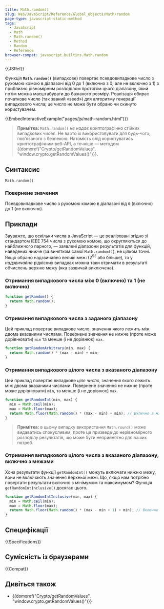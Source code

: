 ```yaml
---
title: Math.random()
slug: Web/JavaScript/Reference/Global_Objects/Math/random
page-type: javascript-static-method
tags:
  - JavaScript
  - Math
  - Math.random()
  - Method
  - Random
  - Reference
browser-compat: javascript.builtins.Math.random
---
```


{{JSRef}}

Функція **`Math.random()`** (випадкове) повертає псевдовипадкове число з рухомою комою в діапазоні від 0 до 1 (включно з 0, але не включно з 1) з приблизно рівномірним розподілом протягом цього діапазону, який потім можна масштабувати до бажаного розміру. Реалізація обирає початкове число (так званий «seed») для алгоритму генерації випадкового числа; це число не може бути обрано чи скинуто користувачем.

{{EmbedInteractiveExample("pages/js/math-random.html")}}

> **Примітка:** `Math.random()` _не надає_ криптографічно стійких випадкових чисел. Не варто їх використовувати для будь-чого, пов'язаного з безпекою. Натомість слід користуватись криптографічним веб-API, а точніше — методом {{domxref("Crypto/getRandomValues", "window.crypto.getRandomValues()")}}.

## Синтаксис

```js-nolint
Math.random()
```

### Повернене значення

Псевдовипадкове число з рухомою комою в діапазоні від `0` (включно) до 1 (не включно).

## Приклади

Зауважте, що оскільки числа в JavaScript — це реалізовані згідно зі стандартом IEEE 754 числа з рухомою комою, що округляються до найближчого парного, — заявлені діапазони результатів для функцій, наведених нижче (за винятком самої `Math.random()`), не цілком точні. Якщо обрано надзвичайно великі межі (2<sup>53</sup> або більше), то у _надзвичайно_ рідкісних випадках можна таки отримати в результаті обчислень верхню межу (яка зазвичай виключена).

### Отримання випадкового числа між 0 (включно) та 1 (не включно)

```js
function getRandom() {
  return Math.random();
}
```

### Отримання випадкового числа з заданого діапазону

Цей приклад повертає випадкове число, значення якого лежить між двома вказаними числами. Повернене значення не нижче (проте може дорівнювати) `min` та менше (і не дорівнює) `max`.

```js
function getRandomArbitrary(min, max) {
  return Math.random() * (max - min) + min;
}
```

### Отримання випадкового цілого числа з вказаного діапазону

Цей приклад повертає випадкове _ціле число_, значення якого лежить між двома вказаними числами. Повернене значення не нижче (проте може дорівнювати) `min`, та менше (і не дорівнює) `max`.

```js
function getRandomInt(min, max) {
  min = Math.ceil(min);
  max = Math.floor(max);
  return Math.floor(Math.random() * (max - min) + min); // Включно з мінімальним та невключно з максимальним значенням
}
```

> **Примітка:** в цьому випадку використання `Math.round()` може видаватись спокусливим, проте це призведе до нерівномірного розподілу результатів, що може бути неприйнятно для ваших потреб.

### Отримання випадкового цілого числа з вказаного діапазону, включно з межами

Хоча результати функції `getRandomInt()` можуть включати нижню межу, вони не включають значення верхньої межі. Що, якщо нам потрібно повертати результати включно з мінімумом та максимумом? Функція `getRandomIntInclusive()` досягає цього.

```js
function getRandomIntInclusive(min, max) {
  min = Math.ceil(min);
  max = Math.floor(max);
  return Math.floor(Math.random() * (max - min + 1) + min); // Включно з мінімальним та максимальним значеннями
}
```

## Специфікації

{{Specifications}}

## Сумісність із браузерами

{{Compat}}

## Дивіться також

- {{domxref("Crypto/getRandomValues", "window.crypto.getRandomValues()")}}
